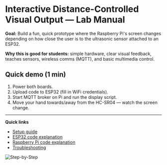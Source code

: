 # Interactive Distance-Controlled Visual Output — Lab Manual

**Goal:** Build a fun, quick prototype where the Raspberry Pi's screen changes depending on how close the user is to the ultrasonic sensor attached to an ESP32.

**Why this is good for students:** simple hardware, clear visual feedback, teaches sensors, wireless comms (MQTT), and basic multimedia control.

## Quick demo (1 min)
1. Power both boards.
2. Upload code to ESP32 (fill in WiFi credentials).
3. Start MQTT broker on Pi and run the display script.
4. Move your hand towards/away from the HC-SR04 — watch the screen change.

---

**Quick links**
- [Setup guide](./setup.md)
- [ESP32 code explanation](./esp32_code.md)
- [Raspberry Pi code explanation](./rpi_code.md)
- [Troubleshooting](./troubleshooting.md)

![Step-by-Step](/docs/assets/step-by-step.png)  
